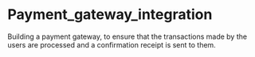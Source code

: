 # Payment_gateway_integration
Building a payment gateway, to ensure that the transactions made by the users are processed and a confirmation receipt is sent to them.
